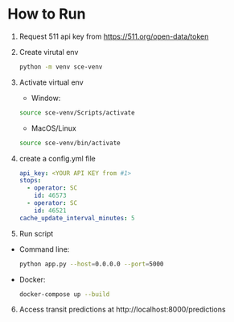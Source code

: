 # How to Run

1. Request 511 api key from https://511.org/open-data/token
2. Create virutal env

   ```sh
   python -m venv sce-venv
   ```

3. Activate virtual env

   - Window:

   ```sh
   source sce-venv/Scripts/activate
   ```

   - MacOS/Linux

   ```sh
   source sce-venv/bin/activate
   ```

4. create a config.yml file

   ```yml
   api_key: <YOUR API KEY from #1>
   stops:
     - operator: SC
       id: 46573
     - operator: SC
       id: 46521
   cache_update_interval_minutes: 5
   ```

5. Run script

- Command line:

  ```sh
  python app.py --host=0.0.0.0 --port=5000
  ```

- Docker:

  ```sh
  docker-compose up --build
  ```

6. Access transit predictions at http://localhost:8000/predictions
